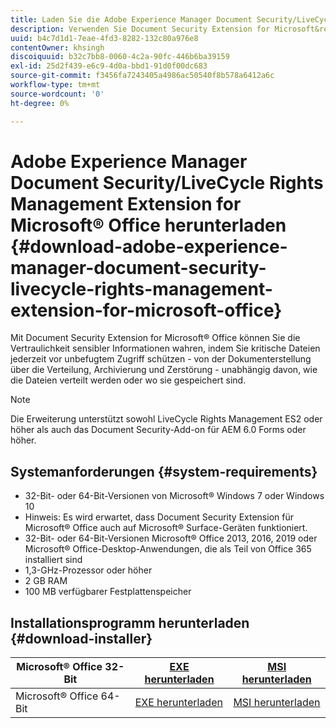 ```yaml
---
title: Laden Sie die Adobe Experience Manager Document Security/LiveCycle Rights Management Extension for Microsoft&reg herunter. Office
description: Verwenden Sie Document Security Extension for Microsoft&reg. Office-Software zum Schutz kritischer Dateien vor unbefugtem Zugriff
uuid: b4c7d1d1-7eae-4fd3-8282-132c80a976e8
contentOwner: khsingh
discoiquuid: b32c7bb8-0060-4c2a-90fc-446b6ba39159
exl-id: 25d2f439-e6c9-4d0a-bbd1-91d0f00dc683
source-git-commit: f3456fa7243405a4986ac50540f8b578a6412a6c
workflow-type: tm+mt
source-wordcount: '0'
ht-degree: 0%

---
```


# Adobe Experience Manager Document Security/LiveCycle Rights Management Extension for Microsoft® Office herunterladen {#download-adobe-experience-manager-document-security-livecycle-rights-management-extension-for-microsoft-office}

Mit Document Security Extension for Microsoft® Office können Sie die Vertraulichkeit sensibler Informationen wahren, indem Sie kritische Dateien jederzeit vor unbefugtem Zugriff schützen - von der Dokumenterstellung über die Verteilung, Archivierung und Zerstörung - unabhängig davon, wie die Dateien verteilt werden oder wo sie gespeichert sind.

>[!NOTE]
>
>Die Erweiterung unterstützt sowohl LiveCycle Rights Management ES2 oder höher als auch das Document Security-Add-on für AEM 6.0 Forms oder höher.

## Systemanforderungen {#system-requirements}

* 32-Bit- oder 64-Bit-Versionen von Microsoft® Windows 7 oder Windows 10
* Hinweis: Es wird erwartet, dass Document Security Extension für Microsoft® Office auch auf Microsoft® Surface-Geräten funktioniert.
* 32-Bit- oder 64-Bit-Versionen Microsoft® Office 2013, 2016, 2019 oder Microsoft® Office-Desktop-Anwendungen, die als Teil von Office 365 installiert sind
* 1,3-GHz-Prozessor oder höher
* 2 GB RAM
* 100 MB verfügbarer Festplattenspeicher

## Installationsprogramm herunterladen {#download-installer}

| Microsoft® Office 32-Bit | [EXE herunterladen](https://download.macromedia.com/pub/livecycle/policyserver/DocumentSecurityExtensionforMicrosoftOffice.exe) | [MSI herunterladen](https://download.macromedia.com/pub/livecycle/policyserver/DocumentSecurityExtensionforMicrosoftOffice.zip) |
|---|---|---|
| Microsoft® Office 64-Bit | [EXE herunterladen](https://download.macromedia.com/pub/livecycle/policyserver/DocumentSecurityExtensionforMicrosoftOffice64.exe) | [MSI herunterladen](https://download.macromedia.com/pub/livecycle/policyserver/DocumentSecurityExtensionforMicrosoftOffice64.zip) |
